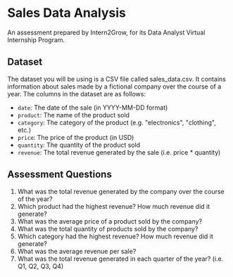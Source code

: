 # Sales Data Analysis

An assessment prepared by Intern2Grow, for its Data Analyst Virtual Internship Program.

## Dataset

The dataset you will be using is a CSV file called sales_data.csv. It contains information about sales made by a fictional company over the course of a year. The columns in the dataset are as follows:

- `date`: The date of the sale (in YYYY-MM-DD format)
- `product`: The name of the product sold
- `category`: The category of the product (e.g. "electronics", "clothing", etc.)
- `price`: The price of the product (in USD)
- `quantity`: The quantity of the product sold
- `revenue`: The total revenue generated by the sale (i.e. price * quantity)

## Assessment Questions

1. What was the total revenue generated by the company over the course of the year?
2. Which product had the highest revenue? How much revenue did it generate?
3. What was the average price of a product sold by the company?
4. What was the total quantity of products sold by the company?
5. Which category had the highest revenue? How much revenue did it generate?
6. What was the average revenue per sale?
7. What was the total revenue generated in each quarter of the year? (i.e. Q1, Q2, Q3, Q4)

